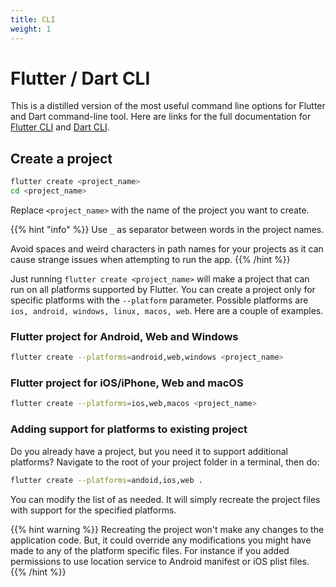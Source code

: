 ```yaml
---
title: CLI
weight: 1
---
```


# Flutter / Dart CLI

This is a distilled version of the most useful command line options for Flutter
and Dart command-line tool.
Here are links for the full documentation for [Flutter
CLI](https://docs.flutter.dev/reference/flutter-cli) and [Dart
CLI](https://dart.dev/tools/dart-tool).

## Create a project

```sh
flutter create <project_name>
cd <project_name>
```

Replace `<project_name>` with the name of the project you want to create.

{{% hint "info" %}}
Use `_` as separator between words in the project names.

Avoid spaces and weird characters in path names for your projects as it can
cause strange issues when attempting to run the app.
{{% /hint %}}

Just running `flutter create <project_name>` will make a project that can run
on all platforms supported by Flutter.
You can create a project only for specific platforms with the `--platform`
parameter.
Possible platforms are `ios, android, windows, linux, macos, web`.
Here are a couple of examples.

### Flutter project for Android, Web and Windows

```sh
flutter create --platforms=android,web,windows <project_name>
```

### Flutter project for iOS/iPhone, Web and macOS

```sh
flutter create --platforms=ios,web,macos <project_name>
```

### Adding support for platforms to existing project

Do you already have a project, but you need it to support additional platforms?
Navigate to the root of your project folder in a terminal, then do:

```sh
flutter create --platforms=andoid,ios,web .
```

You can modify the list of as needed.
It will simply recreate the project files with support for the specified
platforms.

{{% hint warning %}}
Recreating the project won't make any changes to the application code.
But, it could override any modifications you might have made to any of the
platform specific files.
For instance if you added permissions to use location service to Android
manifest or iOS plist files.
{{% /hint %}}

